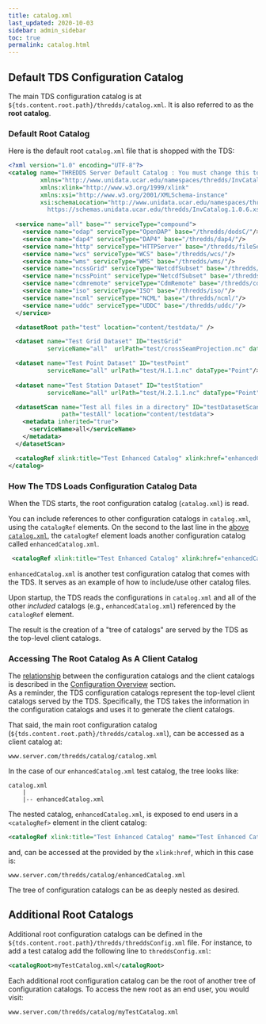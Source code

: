 ```yaml
---
title: catalog.xml
last_updated: 2020-10-03
sidebar: admin_sidebar
toc: true
permalink: catalog.html
---
```



##  Default TDS Configuration Catalog 
The main TDS configuration catalog is at `${tds.content.root.path}/thredds/catalog.xml`.
It is also referred to as the **root catalog**.

### Default Root Catalog
Here is the default root `catalog.xml` file that is shopped with the TDS: 

~~~xml
<?xml version="1.0" encoding="UTF-8"?>
<catalog name="THREDDS Server Default Catalog : You must change this to fit your server!"
         xmlns="http://www.unidata.ucar.edu/namespaces/thredds/InvCatalog/v1.0"
         xmlns:xlink="http://www.w3.org/1999/xlink"
         xmlns:xsi="http://www.w3.org/2001/XMLSchema-instance"
         xsi:schemaLocation="http://www.unidata.ucar.edu/namespaces/thredds/InvCatalog/v1.0
           https://schemas.unidata.ucar.edu/thredds/InvCatalog.1.0.6.xsd">
  
  <service name="all" base="" serviceType="compound">
    <service name="odap" serviceType="OpenDAP" base="/thredds/dodsC/"/>
    <service name="dap4" serviceType="DAP4" base="/thredds/dap4/"/>
    <service name="http" serviceType="HTTPServer" base="/thredds/fileServer/"/>
    <service name="wcs" serviceType="WCS" base="/thredds/wcs/"/>
    <service name="wms" serviceType="WMS" base="/thredds/wms/"/>
    <service name="ncssGrid" serviceType="NetcdfSubset" base="/thredds/ncss/grid/"/>
    <service name="ncssPoint" serviceType="NetcdfSubset" base="/thredds/ncss/point/"/>
    <service name="cdmremote" serviceType="CdmRemote" base="/thredds/cdmremote/"/>
    <service name="iso" serviceType="ISO" base="/thredds/iso/"/>
    <service name="ncml" serviceType="NCML" base="/thredds/ncml/"/>
    <service name="uddc" serviceType="UDDC" base="/thredds/uddc/"/>
  </service>

  <datasetRoot path="test" location="content/testdata/" />

  <dataset name="Test Grid Dataset" ID="testGrid"
           serviceName="all"  urlPath="test/crossSeamProjection.nc" dataType="Grid"/>

  <dataset name="Test Point Dataset" ID="testPoint"
           serviceName="all" urlPath="test/H.1.1.nc" dataType="Point"/>
  
  <dataset name="Test Station Dataset" ID="testStation"
           serviceName="all" urlPath="test/H.2.1.1.nc" dataType="Point"/>

  <datasetScan name="Test all files in a directory" ID="testDatasetScan"
               path="testAll" location="content/testdata">
    <metadata inherited="true">
      <serviceName>all</serviceName>
    </metadata>
  </datasetScan>

  <catalogRef xlink:title="Test Enhanced Catalog" xlink:href="enhancedCatalog.xml" name=""/>
</catalog>
~~~

### How The TDS Loads Configuration Catalog Data

When the TDS starts, the root configuration catalog (`catalog.xml`) is read.  


You can include references to other configuration catalogs in `catalog.xml`, using the `catalogRef` elements.
On the second to the last line in the [above `catalog.xml`](#default-root-catalog), the `catalogRef` element loads another configuration catalog called `enhancedCatalog.xml`.
~~~xml
 <catalogRef xlink:title="Test Enhanced Catalog" xlink:href="enhancedCatalog.xml" name=""/>
~~~

`enhancedCatalog.xml` is another test configuration catalog that comes with the TDS.
It serves as an example of how to include/use other catalog files.

Upon startup, the TDS reads the configurations in `catalog.xml` and all of the other _included_ catalogs (e.g., `enhancedCatalog.xml`) referenced by the `catalogRef` element.
 
 The result is the creation of a "tree of catalogs" are served by the TDS as the top-level client catalogs.


### Accessing The Root Catalog As A Client Catalog

The [relationship](configuration_overview.html#knowing-the-difference-between-the-two) between the configuration catalogs and the client catalogs is described in the [Configuration Overview](configuration_overview.html#knowing-the-difference-between-the-two) section.  
As a reminder, the TDS configuration catalogs represent the top-level client catalogs served by the TDS. 
Specifically, the TDS takes the information in the configuration catalogs and uses it to generate the client catalogs. 

That said, the main root configuration catalog (`${tds.content.root.path}/thredds/catalog.xml`),  can be accessed as a client catalog at:

~~~
www.server.com/thredds/catalog/catalog.xml
~~~

In the case of our `enhancedCatalog.xml` test catalog, the tree looks like:

~~~
catalog.xml
    |
    |-- enhancedCatalog.xml
~~~

The nested catalog, `enhancedCatalog.xml`, is exposed to end users in a `<catalogRef>` element in the client catalog:

~~~xml
<catalogRef xlink:title="Test Enhanced Catalog" name="Test Enhanced Catalog" xlink:href="enhancedCatalog.xml"/>
~~~

and, can be accessed at the provided by the `xlink:href`, which in this case is:

~~~
www.server.com/thredds/catalog/enhancedCatalog.xml
~~~

The tree of configuration catalogs can be as deeply nested as desired.

## Additional Root Catalogs

Additional root configuration catalogs can be defined in the `${tds.content.root.path}/thredds/threddsConfig.xml` file. 
For instance, to add a test catalog add the following line to `threddsConfig.xml`:

~~~xml
<catalogRoot>myTestCatalog.xml</catalogRoot>
~~~

Each additional root configuration catalog can be the root of another tree of configuration catalogs.
To access the new root as an end user, you would visit: 

~~~
www.server.com/thredds/catalog/myTestCatalog.xml
~~~
